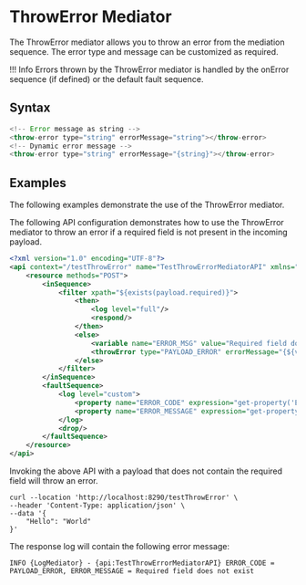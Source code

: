 # ThrowError Mediator

The ThrowError mediator allows you to throw an error from the mediation sequence. The error type and message can be customized as required.

!!! Info 
    Errors thrown by the ThrowError mediator is handled by the onError sequence (if defined) or the default fault sequence.

## Syntax

``` java
<!-- Error message as string -->
<throw-error type="string" errorMessage="string"></throw-error>
<!-- Dynamic error message -->
<throw-error type="string" errorMessage="{string}"></throw-error>
```

## Examples

The following examples demonstrate the use of the ThrowError mediator.


The following API configuration demonstrates how to use the ThrowError mediator to throw an error if a required field is not present in the incoming payload.

``` xml
<?xml version="1.0" encoding="UTF-8"?>
<api context="/testThrowError" name="TestThrowErrorMediatorAPI" xmlns="http://ws.apache.org/ns/synapse">
    <resource methods="POST">
        <inSequence>
            <filter xpath="${exists(payload.required)}">
                <then>
                    <log level="full"/>
                    <respond/>
                </then>
                <else>
                    <variable name="ERROR_MSG" value="Required field does not exist"/>
                    <throwError type="PAYLOAD_ERROR" errorMessage="{${var.ERROR_MSG}}"/>
                </else>
            </filter>
        </inSequence>
        <faultSequence>
            <log level="custom">
                <property name="ERROR_CODE" expression="get-property('ERROR_CODE')"/>
                <property name="ERROR_MESSAGE" expression="get-property('ERROR_MESSAGE')"/>
            </log>
            <drop/>
        </faultSequence>
    </resource>
</api>
```

Invoking the above API with a payload that does not contain the required field will throw an error.
```
curl --location 'http://localhost:8290/testThrowError' \
--header 'Content-Type: application/json' \
--data '{
    "Hello": "World"
}'
```

The response log will contain the following error message:
```
INFO {LogMediator} - {api:TestThrowErrorMediatorAPI} ERROR_CODE = PAYLOAD_ERROR, ERROR_MESSAGE = Required field does not exist
```
